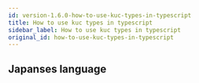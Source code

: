 ```yaml
---
id: version-1.6.0-how-to-use-kuc-types-in-typescript
title: How to use kuc types in typescript
sidebar_label: How to use kuc types in typescript
original_id: how-to-use-kuc-types-in-typescript
---
```

## Japanses language